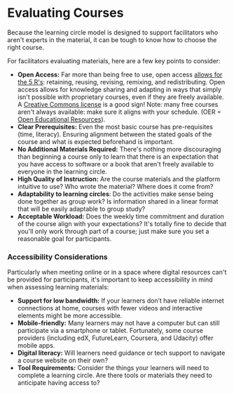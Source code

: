 # Evaluating Courses

Because the learning circle model is designed to support facilitators who aren't experts in the material, it can be tough to know how to choose the right course. 

For facilitators evaluating materials, here are a few key points to consider:

* **Open Access:** Far more than being free to use, open access [allows for the 5 R's](https://courses.lumenlearning.com/pathways/chapter/reading-the-5rs-of-oer/): retaining, reusing, revising, remixing, and redistributing. Open access allows for knowledge sharing and adapting in ways that simply isn't possible with proprietary courses, even if they are freely available. A [Creative Commons license](https://creativecommons.org/licenses/) is a good sign!  Note: many free courses aren't always available: make sure it aligns with your schedule. \(OER = [Open Educational Resources](https://en.wikipedia.org/wiki/Open_educational_resources)\).
* **Clear Prerequisites:** Even the most basic course has pre-requisites \(time, literacy\). Ensuring alignment between the stated goals of the course and what is expected beforehand is important.
* **No Additional Materials Required:** There's nothing more discouraging than beginning a course only to learn that there is an expectation that you have access to software or a book that aren't freely available to everyone in the learning circle. 
* **High Quality of Instruction:** Are the course materials and the platform intuitive to use? Who wrote the material? Where does it come from? 
* **Adaptability to learning circles**: Do the activities make sense being done together as group work? Is information shared in a linear format that will be easily adaptable to group study? 
* **Acceptable Workload:** Does the weekly time commitment and duration of the course align with your expectations? It's totally fine to decide that you'll only work through part of a course; just make sure you set a reasonable goal for participants.

### Accessibility Considerations

Particularly when meeting online or in a space where digital resources can't be provided for participants, it's important to keep accessibility in mind when assessing learning materials:

* **Support for low bandwidth:** If your learners don’t have reliable internet connections at home, courses with fewer videos and interactive elements might be more accessible. 
* **Mobile-friendly:** Many learners may not have a computer but can still participate via a smartphone or tablet. Fortunately, some course providers \(including edX, FutureLearn, Coursera, and Udacity\) offer mobile apps.
* **Digital literacy:** Will learners need guidance or tech support to navigate a course website on their own? 
* **Tool Requirements:** Consider the things your learners will need to complete a learning circle. Are there tools or materials they need to anticipate having access to? 

